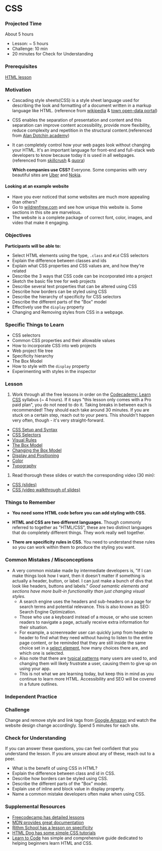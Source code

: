 # CSS

### Projected Time

About 5 hours

- Lesson: ~ 5 hours
- Challenge: 10 min
- 20 minutes for Check for Understanding

### Prerequisites

[HTML lesson](/web/html.md)

### Motivation

- Cascading style sheets(CSS) is a style sheet language used for describing the look and formatting of a document written in a markup language like HTML. (reference from [wikipedia](https://en.wikipedia.org/wiki/Cascading_Style_Sheets) & [town open-data portal](https://manualzz.com/doc/6479032/town-open-data-portal---dip%C3%B2sit-digital-de-la-ub))
- CSS enables the separation of presentation and content and this separation can improve content accessibility, provide more flexibility, reduce complexity and repetition in the structural content.(referenced from [Alan Dotchin academy](http://alandotchinacademy.com/content/technologies/css/index.html))
- It can completely control how your web pages look without changing your HTML. It's an important language for front-end and full-stack web developers to know because today it is used in all webpages.(referenced from [skillcrush](https://skillcrush.com/2017/02/27/front-end-back-end-full-stack/) & [quora](https://www.quora.com/What-are-the-important-concepts-in-CSS))

  **Which companies use CSS?** Everyone. Some companies with very beautiful sites are [Uber](https://www.uber.com) and [Nokia](https://www.nokia.com/).

#### Looking at an example website

- Have you ever noticed that some websites are much more appealing than others?
- Go to [wildrenfrew.com](https://wildrenfrew.com/) and see how unique this website is. Some sections in this site are marvelous.
- The website is a complete package of correct font, color, images, and video that make it engaging.

### Objectives

**Participants will be able to:**

- Select HTML elements using the type, `.class` and `#id` CSS selectors
- Explain the difference between classes and ids
- Explain what CSS properties and CSS values are, and how they're related
- Describe the 3 ways that CSS code can be incorporated into a project
- Sketch the basic file tree for web projects
- Describe several text properties that can be altered using CSS
- Describe how borders can be styled using CSS
- Describe the hierarchy of specificity for CSS selectors
- Describe the different parts of the "Box" model
- Effectively use the `display` property
- Changing and Removing styles from CSS in a webpage.

### Specific Things to Learn

- CSS selectors
- Common CSS properties and their allowable values
- How to incorporate CSS into web projects
- Web project file tree
- Specificity hierarchy
- The Box Model
- How to style with the `display` property
- Experimenting with styles in the inspector

### Lesson

1. Work through all the free lessons in order on the [Codecademy: Learn CSS](https://www.codecademy.com/courses/learn-css/) syllabus (~ 4 hours). If it says "this lesson only comes with a Pro paid plan", you do not need to do it. Taking breaks in between each is recommended! They should each take around 30 minutes. If you are stuck on a certain step, reach out to your peers. This shouldn't happen very often, though - it's very straight-forward.
  - [CSS Setup and Syntax](https://www.codecademy.com/courses/learn-css/lessons/learn-css-setup-and-syntax/)
  - [CSS Selectors](https://www.codecademy.com/courses/learn-css/lessons/learn-css-selectors/)
  - [Visual Rules](https://www.codecademy.com/courses/learn-css/lessons/css-visual-rules/)
  - [The Box Model](https://www.codecademy.com/courses/learn-css/lessons/box-model-intro/)
  - [Changing the Box Model](https://www.codecademy.com/courses/learn-css/lessons/box-model-new/)
  - [Display and Positioning](https://www.codecademy.com/courses/learn-css/lessons/css-display-positioning/)
  - [Color](https://www.codecademy.com/courses/learn-css/lessons/color/resume)
  - [Typography](https://www.codecademy.com/courses/learn-css/lessons/css-typography/)


1. Read thorough these slides or watch the corresponding video (30 min):   

  - [CSS (slides)](https://docs.google.com/presentation/d/1p-IXWxo0NEbZbHQ_Mdoo-A9dlFXqfSPOfW6navfyeTI/edit?usp=sharing)
  - [CSS (video walkthrough of slides)](https://drive.google.com/file/d/1IyAozbB3BAuFXdAZH1tu0kr-eL3El0Cn/view)


### Things to Remember

- **You need some HTML code before you can add styling with CSS.**

- **HTML and CSS are two different languages.** Though commonly referred to together as "HTML/CSS", these are two distinct languages that do completely different things. They work really well together.

- **There are specificity rules in CSS.** You need to understand these rules so you can work within them to produce the styling you want.

### Common Mistakes / Misconceptions
- A very common mistake made by intermediate developers is, "If I can make things look how I want, then it doesn't matter if something is actually a header, button, or label. I can just make a bunch of divs that look like headers, buttons and labels." *Good semantic elements and sections have more built-in functionality than just changing visual styles.*
  - A search engine uses the headers and sub-headers on a page for search terms and potential relevance.  This is also known as SEO: Search Engine Optimization.
  - Those who use a keyboard instead of a mouse, or who use screen readers to navigate a page, actually receive extra information for their situation.  
  - For example, a screenreader user can quickly jump from header to header to find what they need without having to listen to the entire page content, or be reminded that they are still inside the same choice set in a [select element](https://developer.mozilla.org/en-US/docs/Web/HTML/Element/select), how many choices there are, and which one is selected.
  - Also note that there are [typical patterns](https://webaim.org/techniques/keyboard/#testing) many users are used to, and changing them will likely frustrate a user, causing them to give up on using your app.
  - This is not what we are learning today, but keep this in mind as you continue to learn more HTML.  Accessibility and SEO will be covered in a future outlines.

### Independent Practice


### Challenge
Change and remove style and link tags from [Google](https://www.google.com/),[Amazon](https://www.amazon.in/) and watch the website design change accordingly. Spend 5 minutes for each site.

### Check for Understanding

If you can answer these questions, you can feel confident that you understand the lesson.  If you are unsure about any of these, reach out to a peer.
- What is the benefit of using CSS in HTML?
- Explain the difference between class and id in CSS.
- Describe how borders can be styled using CSS.
- Describe the different parts of the "Box" model.
- Explain use of inline and block value in display property.
- Name a common mistake developers often make when using CSS.

### Supplemental Resources

- [Freecodecamp has detailed lessons](https://learn.freecodecamp.org/responsive-web-design/basic-css/)
- [MDN provides great documentation](https://developer.mozilla.org/en-US/docs/Web/CSS)
- [Rithm School has a lesson on specificity](https://www.rithmschool.com/courses/html-css-fundamentals/specificity)
- [HTML Dog has some simple CSS tutorials](http://www.htmldog.com/guides/css/)
- [Learn to Code](https://learn.shayhowe.com/html-css/) has simple and comprehensive guide dedicated to helping beginners learn HTML and CSS.
